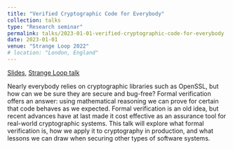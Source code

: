 ```yaml
---
title: "Verified Cryptographic Code for Everybody"
collection: talks
type: "Research seminar"
permalink: talks/2023-01-01-verified-cryptographic-code-for-everybody
date: 2023-01-01
venue: "Strange Loop 2022"
# location: "London, England" 
---
```


[Slides](https://mikedodds.github.io/files/talks/2023-01-01-verified-cryptographic-code-for-everybody.pdf), [Strange Loop talk](https://thestrangeloop.com/2022/formally-verifying-everybodys-cryptography.html)

Nearly everybody relies on cryptographic libraries such as OpenSSL, but how can we be sure they are secure and bug-free? Formal verification offers an answer: using mathematical reasoning we can prove for certain that code behaves as we expected. Formal verification is an old idea, but recent advances have at last made it cost effective as an assurance tool for real-world cryptographic systems. This talk will explore what formal verification is, how we apply it to cryptography in production, and what lessons we can draw when securing other types of software systems.





